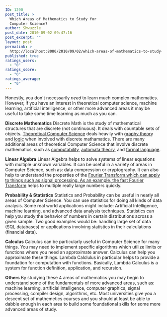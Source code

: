```yaml
---
ID: 1290
post_title: >
  Which Areas of Mathematics to Study for
  Computer Science?
author: Shwuzzle
post_date: 2010-09-02 09:47:16
post_excerpt: ""
layout: post
permalink: >
  http://localhost:8080/2010/09/02/which-areas-of-mathematics-to-study-for-computer-science/
published: true
ratings_users:
  - "0"
ratings_score:
  - "0"
ratings_average:
  - "0"
---
```

Honestly, you don't necessarily <em>need</em> to learn much complex mathematics. However, if you have  an interest in theoretical computer science, machine learning, artificial intelligence, or other more  advanced areas it may be useful to take some time learning as much as you can.

<strong>Discrete Mathematics</strong>
Discrete Math is the study of mathematical structures that are discrete (not continuous). It deals with countable sets of objects. <a href="http://en.wikipedia.org/wiki/Theoretical_computer_science">Theoretical Computer Science</a> deals heavily with <a href="http://en.wikipedia.org/wiki/Graph_theory">graphy theory</a> and <a href="http://en.wikipedia.org/wiki/Mathematical_logic">logic</a> when involved with discrete mathamatics. There are many additional areas of theoretical Computer Science that involve discrete mathematics, such as <a href="http://en.wikipedia.org/wiki/Computability">computability</a>, <a href="http://en.wikipedia.org/wiki/Automata_theory">automata theory</a>, and <a href="http://en.wikipedia.org/wiki/Formal_language">formal language</a>.

<strong>Linear Algebra</strong>
Linear Algebra helps to solve systems of linear equations with multiple unknown variables. It can be  useful in a variety of areas in Computer Science, such as: data compression or cryptography. It can  also help to understand the properties of the <a href="http://en.wikipedia.org/wiki/Fourier_transform">Fourier Transform which can apply to things such  as signal processing. As an example, the </a><a href="http://en.wikipedia.org/wiki/Fast_Fourier_transform">fast Fourier Transform</a> helps to  multiple really large numbers quickly.

<strong>Probability &amp; Statistics</strong>
Statistics and Probability can be useful in nearly all areas of Computer Science. You can use statistics for doing all kinds  of data analysis. Some real world applications might include: Artificial Intelligence, machine  learning, and advanced data analysis techniques. Statistics can help you study the behavior of numbers  in certain distributions across a given sample. Two good examples would be: handling large set of data  (SQL databases) or applications involving statistics in their calculations (financial data).

<strong>Calculus</strong>
Calculus can be particularly useful in Computer Science for many things. You may need to implement  specific algorithms which utilize limits or functions where you need an approximate answer. Calculus  can help you approximate these things. <a>Lambda Calclulus</a> in particular helps to provide  a foundation for computation with functions. Basically, Lambda Calculus is a system for function  definition, application, and recursion.

<strong>Others</strong>
By studying these 4 areas of mathematics you may begin to understand some of the fundamentals of more  advanced areas, such as: machine learning, artificial intelligence, computer graphics, signal  processing, compiler design, algorithms, etc. Most universities give you a descent set of mathemetics  courses and you should at least be able to dabble enough in each area to build some foundational  skills for some more advanced areas of study.